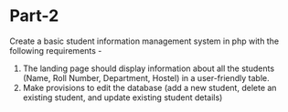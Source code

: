 # Part-2
Create a basic student information management system in php with the following
requirements - <br />
1. The landing page should display information about all the students (Name, Roll
Number, Department, Hostel) in a user-friendly table.<br />
2. Make provisions to edit the database (add a new student, delete an existing
student, and update existing student details)<br />
